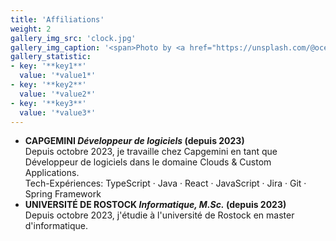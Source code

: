 ```yaml
---
title: 'Affiliations'
weight: 2
gallery_img_src: 'clock.jpg'
gallery_img_caption: '<span>Photo by <a href="https://unsplash.com/@oceanng?utm_source=unsplash&amp;utm_medium=referral&amp;utm_content=creditCopyText">Ocean Ng</a> on <a href="https://unsplash.com/s/photos/clock?utm_source=unsplash&amp;utm_medium=referral&amp;utm_content=creditCopyText">Unsplash</a></span>'
gallery_statistic:
- key: '**key1**'
  value: '*value1*'
- key: '**key2**'
  value: '*value2*'
- key: '**key3**'
  value: '*value3*'
---
```


* **CAPGEMINI *Développeur de logiciels* (depuis 2023)**      
Depuis octobre 2023, je travaille chez Capgemini en tant que Développeur de logiciels dans le domaine Clouds & Custom Applications.    
Tech-Expériences: TypeScript · Java · React · JavaScript · Jira · Git · Spring Framework
* **UNIVERSITÉ DE ROSTOCK *Informatique, M.Sc.* (depuis 2023)**      
Depuis octobre 2023, j'étudie à l'université de Rostock en master d'informatique. 